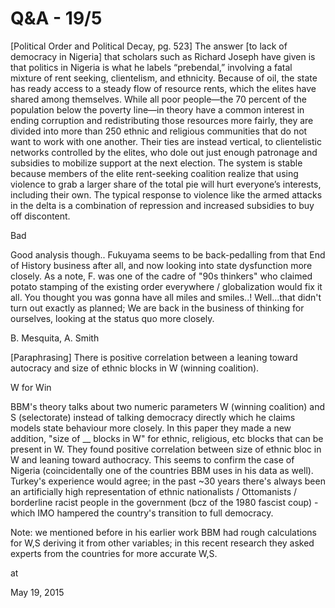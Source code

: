 # Q&A - 19/5
[Political Order and Political Decay, pg. 523] The answer [to lack of democracy in Nigeria] that scholars such as Richard Joseph have given is that politics in Nigeria is what he labels “prebendal,” involving a fatal mixture of rent seeking, clientelism, and ethnicity. Because of oil, the state has ready access to a steady flow of resource rents, which the elites have shared among themselves. While all poor people—the 70 percent of the population below the poverty line—in theory have a common interest in ending corruption and redistributing those resources more fairly, they are divided into more than 250 ethnic and religious communities that do not want to work with one another. Their ties are instead vertical, to clientelistic networks controlled by the elites, who dole out just enough patronage and subsidies to mobilize support at the next election. The system is stable because members of the elite rent-seeking coalition realize that using violence to grab a larger share of the total pie will hurt everyone’s interests, including their own. The typical response to violence like the armed attacks in the delta is a combination of repression and increased subsidies to buy off discontent.

Bad

Good analysis though.. Fukuyama seems to be back-pedalling from that  End of History business after all, and now looking into state dysfunction more closely. As a note, F. was one of the cadre of "90s thinkers" who claimed potato stamping of the existing order everywhere / globalization would fix it all. You thought you was gonna have all miles and smiles..! Well...that didn't turn out exactly as planned; We are back in the business of thinking for ourselves, looking at the status quo more closely.

B. Mesquita, A. Smith

[Paraphrasing] There is positive correlation between a leaning toward autocracy and size of ethnic blocks in W (winning coalition).

W for Win 

BBM's theory talks about two numeric parameters W (winning coalition) and S (selectorate) instead of talking democracy directly which he claims models state behaviour more closely. In this paper they made a new addition, "size of __ blocks in W" for ethnic, religious, etc blocks that can be present in W. They found positive correlation between size of ethnic bloc in W and leaning toward authocracy. This seems to confirm the case of Nigeria (coincidentally one of the countries BBM uses in his data as well). Turkey's experience would agree; in the past ~30 years there's always been an artificially high representation of ethnic nationalists / Ottomanists / borderline racist people in the government (bcz of the 1980 fascist coup) - which IMO hampered the country's transition to full democracy. 

Note: we mentioned before in his earlier work BBM had rough calculations for W,S deriving it from other variables; in this recent research they asked experts from the countries for more accurate W,S.








at

May 19, 2015















